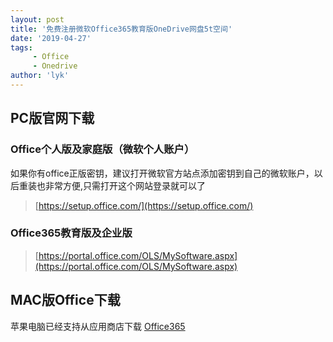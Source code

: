 ```yaml
---
layout: post
title: '免费注册微软Office365教育版OneDrive网盘5t空间'
date: '2019-04-27'
tags:
     - Office
     - Onedrive
author: 'lyk'
---
```

## PC版官网下载
### Office个人版及家庭版（微软个人账户）
如果你有office正版密钥，建议打开微软官方站点添加密钥到自己的微软账户，以后重装也非常方便,只需打开这个网站登录就可以了
> [https://setup.office.com/](https://setup.office.com/)
### Office365教育版及企业版
> [https://portal.office.com/OLS/MySoftware.aspx](https://portal.office.com/OLS/MySoftware.aspx)
## MAC版Office下载
苹果电脑已经支持从应用商店下载
[Office365](https://itunes.apple.com/cn/app-bundle/id1450038993) 
